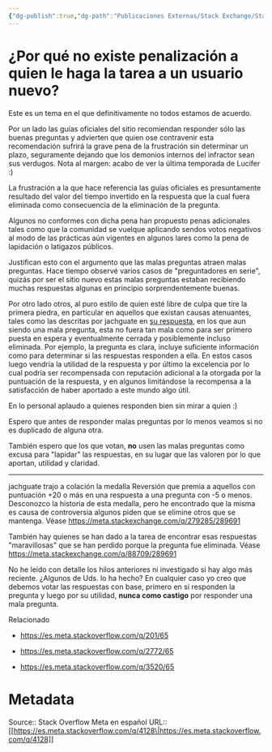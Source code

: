 ```yaml
---
{"dg-publish":true,"dg-path":"Publicaciones Externas/Stack Exchange/Stack Overflow en español/Stack Overflow en español Meta/es.meta.stackoverflow.com-4128.md","permalink":"/publicaciones-externas/stack-exchange/stack-overflow-en-espanol/stack-overflow-en-espanol-meta/es-meta-stackoverflow-com-4128/","title":"¿Por qué no existe penalización a quien le haga la tarea a un usuario nuevo?","hide":true,"noteIcon":"\"0\"","created":"2024-04-03T12:49:10.421-06:00","updated":"2024-04-05T16:44:04.068-06:00"}
---
```


# ¿Por qué no existe penalización a quien le haga la tarea a un usuario nuevo?

Este es un tema en el que definitivamente no todos estamos de acuerdo.

Por un lado las guías oficiales del sitio recomiendan responder sólo las buenas preguntas y advierten que quien ose contravenir esta recomendación sufrirá la grave pena de la frustración sin determinar un plazo, seguramente dejando que los demonios internos del infractor sean sus verdugos. Nota al margen: acabo de ver la última temporada de Lucifer :)

La frustración a la que hace referencia las guías oficiales es presuntamente resultado del valor del tiempo invertido en la respuesta que la cual fuera eliminada como consecuencia de la eliminación de la pregunta.

Algunos no conformes con dicha pena han propuesto penas adicionales tales como que la comunidad se vuelque aplicando sendos votos negativos al modo de las prácticas aún vigentes en algunos lares como la pena de lapidación o latigazos públicos.

Justifican esto con el argumento que las malas preguntas atraen malas preguntas. Hace tiempo observé varios casos de "preguntadores en serie", quizás por ser el sitio nuevo estas malas preguntas estaban recibiendo muchas respuestas algunas en principio sorprendentemente buenas.

Por otro lado otros, al puro estilo de quien esté libre de culpa que tire la primera piedra, en particular en aquellos que existan causas atenuantes, tales como las descritas por jachguate en [su respuesta][1], en los que aun siendo una mala pregunta, esta no fuera tan mala como para ser primero puesta en espera y eventualmente cerrada y posiblemente incluso eliminada. Por ejemplo, la pregunta es clara, incluye suficiente información como para determinar si las respuestas responden a ella. En estos casos luego vendría la utilidad de la respuesta y por último la excelencia por lo cual podría ser recompensada con reputación adicional a la otorgada por la puntuación de la respuesta, y en algunos limitándose la recompensa a la satisfacción de haber aportado a este mundo algo útil.

En lo personal aplaudo a quienes responden bien sin mirar a quien :)

Espero que antes de responder malas preguntas por lo menos veamos si no es duplicado de alguna otra.

También espero que los que votan, **no** usen las malas preguntas como excusa para "lapidar" las respuestas, en su lugar que las valoren por lo que aportan, utilidad y claridad.

<hr>

jachguate trajo a colación la medalla Reversión que premia a aquellos con puntuación +20 o más en una respuesta a una pregunta con -5 o menos. Desconozco la  historia de esta medalla, pero he encontrado que la misma es causa de controversia algunos piden que se elimine otros que se mantenga. Véase https://meta.stackexchange.com/q/279285/289691

También hay quienes se han dado a la tarea de encontrar esas respuestas "maravillosas" que se han perdido porque la pregunta fue eliminada. Véase https://meta.stackexchange.com/q/88709/289691

No he leído con detalle los hilos anteriores ni investigado si hay algo más reciente. ¿Algunos de Uds. lo ha hecho? En cualquier caso yo creo que debemos votar las respuestas con base, primero en si responden la pregunta y luego por su utilidad, **nunca como castigo** por responder una mala pregunta.

Relacionado

- https://es.meta.stackoverflow.com/q/201/65
- https://es.meta.stackoverflow.com/q/2772/65
- https://es.meta.stackoverflow.com/q/3520/65


  [1]: https://es.meta.stackoverflow.com/a/4125/65

# Metadata
Source:: Stack Overflow Meta en español
URL:: [[https://es.meta.stackoverflow.com/q/4128\|https://es.meta.stackoverflow.com/q/4128]]


